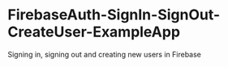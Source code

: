 # FirebaseAuth-SignIn-SignOut-CreateUser-ExampleApp
 Signing in, signing out and creating new users in Firebase

